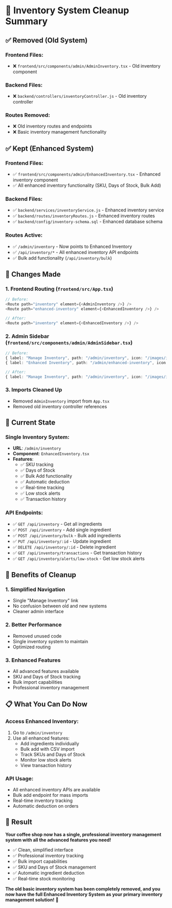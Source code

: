 # 🧹 Inventory System Cleanup Summary

## ✅ **Removed (Old System)**

### **Frontend Files:**
- ❌ `frontend/src/components/admin/AdminInventory.tsx` - Old inventory component

### **Backend Files:**
- ❌ `backend/controllers/inventoryController.js` - Old inventory controller

### **Routes Removed:**
- ❌ Old inventory routes and endpoints
- ❌ Basic inventory management functionality

## ✅ **Kept (Enhanced System)**

### **Frontend Files:**
- ✅ `frontend/src/components/admin/EnhancedInventory.tsx` - Enhanced inventory component
- ✅ All enhanced inventory functionality (SKU, Days of Stock, Bulk Add)

### **Backend Files:**
- ✅ `backend/services/inventoryService.js` - Enhanced inventory service
- ✅ `backend/routes/inventoryRoutes.js` - Enhanced inventory routes
- ✅ `backend/config/inventory-schema.sql` - Enhanced database schema

### **Routes Active:**
- ✅ `/admin/inventory` - Now points to Enhanced Inventory
- ✅ `/api/inventory/*` - All enhanced inventory API endpoints
- ✅ Bulk add functionality (`/api/inventory/bulk`)

## 🔄 **Changes Made**

### **1. Frontend Routing (`frontend/src/App.tsx`)**
```typescript
// Before:
<Route path="inventory" element={<AdminInventory />} />
<Route path="enhanced-inventory" element={<EnhancedInventory />} />

// After:
<Route path="inventory" element={<EnhancedInventory />} />
```

### **2. Admin Sidebar (`frontend/src/components/admin/AdminSidebar.tsx`)**
```typescript
// Before:
{ label: "Manage Inventory", path: "/admin/inventory", icon: "/images/inventory.png" },
{ label: "Enhanced Inventory", path: "/admin/enhanced-inventory", icon: "/images/inventory.png" },

// After:
{ label: "Manage Inventory", path: "/admin/inventory", icon: "/images/inventory.png" },
```

### **3. Imports Cleaned Up**
- Removed `AdminInventory` import from `App.tsx`
- Removed old inventory controller references

## 🎯 **Current State**

### **Single Inventory System:**
- **URL**: `/admin/inventory` 
- **Component**: `EnhancedInventory.tsx`
- **Features**: 
  - ✅ SKU tracking
  - ✅ Days of Stock
  - ✅ Bulk Add functionality
  - ✅ Automatic deduction
  - ✅ Real-time tracking
  - ✅ Low stock alerts
  - ✅ Transaction history

### **API Endpoints:**
- ✅ `GET /api/inventory` - Get all ingredients
- ✅ `POST /api/inventory` - Add single ingredient
- ✅ `POST /api/inventory/bulk` - Bulk add ingredients
- ✅ `PUT /api/inventory/:id` - Update ingredient
- ✅ `DELETE /api/inventory/:id` - Delete ingredient
- ✅ `GET /api/inventory/transactions` - Get transaction history
- ✅ `GET /api/inventory/alerts/low-stock` - Get low stock alerts

## 🚀 **Benefits of Cleanup**

### **1. Simplified Navigation**
- Single "Manage Inventory" link
- No confusion between old and new systems
- Cleaner admin interface

### **2. Better Performance**
- Removed unused code
- Single inventory system to maintain
- Optimized routing

### **3. Enhanced Features**
- All advanced features available
- SKU and Days of Stock tracking
- Bulk import capabilities
- Professional inventory management

## 📋 **What You Can Do Now**

### **Access Enhanced Inventory:**
1. Go to `/admin/inventory`
2. Use all enhanced features:
   - Add ingredients individually
   - Bulk add with CSV import
   - Track SKUs and Days of Stock
   - Monitor low stock alerts
   - View transaction history

### **API Usage:**
- All enhanced inventory APIs are available
- Bulk add endpoint for mass imports
- Real-time inventory tracking
- Automatic deduction on orders

## 🎉 **Result**

**Your coffee shop now has a single, professional inventory management system with all the advanced features you need!**

- ✅ Clean, simplified interface
- ✅ Professional inventory tracking
- ✅ Bulk import capabilities
- ✅ SKU and Days of Stock management
- ✅ Automatic ingredient deduction
- ✅ Real-time stock monitoring

**The old basic inventory system has been completely removed, and you now have the full Enhanced Inventory System as your primary inventory management solution!** 🚀 